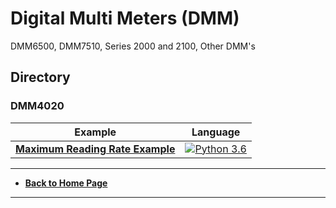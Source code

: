 # Digital Multi Meters (DMM)
DMM6500, DMM7510, Series 2000 and 2100, Other DMM's

## Directory
### DMM4020
| Example                                                      | Language                                                     |
| ------------------------------------------------------------ | ------------------------------------------------------------ |
| **[Maximum Reading Rate Example](./src/MaxReadRateExample)** | [![Python 3.6](https://img.shields.io/badge/python-3.6-&?labelColor=3E434A&colorB=006281&logo=python)](https://www.python.org/downloads/release/python-360/) |



----
* **[Back to Home Page](./../../README.md)**

----

